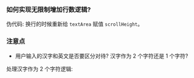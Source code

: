 ### 如何实现无限制增加行数逻辑?

伪代码: 换行的时候重新给 `textArea` 赋值 `scrollHeight`。

### 注意点

* 用户输入的汉字和英文是否要区分对待? 汉字作为 2 个字符还是 1 个字符?

处理汉字作为 2 个字符逻辑:

```js

```